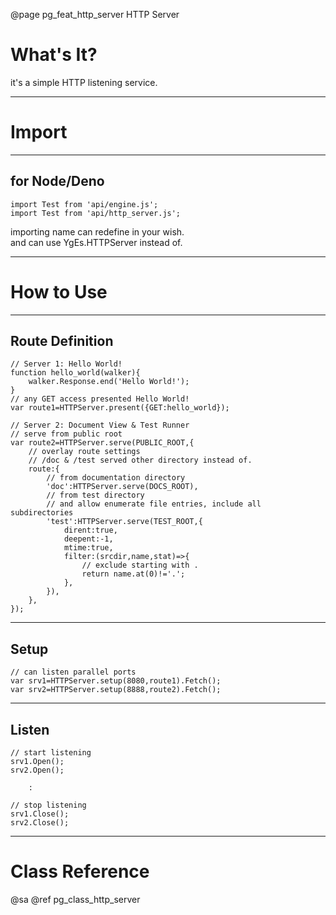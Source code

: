 ﻿@page pg_feat_http_server HTTP Server

# What's It?

it's a simple HTTP listening service.  

-----
# Import

-----
## for Node/Deno

```
import Test from 'api/engine.js';
import Test from 'api/http_server.js';
```
importing name can redefine in your wish.  
and can use YgEs.HTTPServer instead of.  

-----
# How to Use

-----
## Route Definition


```
// Server 1: Hello World! 
function hello_world(walker){
	walker.Response.end('Hello World!');
}
// any GET access presented Hello World! 
var route1=HTTPServer.present({GET:hello_world});

// Server 2: Document View & Test Runner
// serve from public root 
var route2=HTTPServer.serve(PUBLIC_ROOT,{
	// overlay route settings 
	// /doc & /test served other directory instead of. 
	route:{
		// from documentation directory 
		'doc':HTTPServer.serve(DOCS_ROOT),
		// from test directory 
		// and allow enumerate file entries, include all subdirectories 
		'test':HTTPServer.serve(TEST_ROOT,{
			dirent:true,
			deepent:-1,
			mtime:true,
			filter:(srcdir,name,stat)=>{
				// exclude starting with . 
				return name.at(0)!='.';
			},
		}),
	},
});
```

-----
## Setup

```
// can listen parallel ports 
var srv1=HTTPServer.setup(8080,route1).Fetch();
var srv2=HTTPServer.setup(8888,route2).Fetch();
```

-----
## Listen

```
// start listening 
srv1.Open();
srv2.Open();

	:

// stop listening 
srv1.Close();
srv2.Close();

```

-----
# Class Reference

@sa @ref pg_class_http_server
